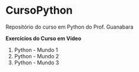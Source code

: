 # CursoPython
Repositório do curso em Python do Prof. Guanabara

**Exercícios do Curso em Vídeo**

1. Python - Mundo 1
2. Python - Mundo 2
3. Python - Mundo 3
